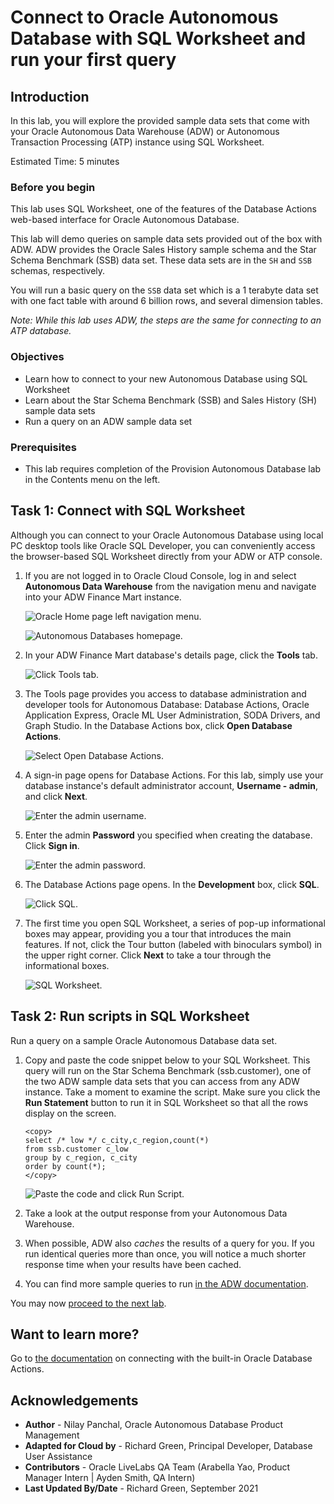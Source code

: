 # Connect to Oracle Autonomous Database with SQL Worksheet and run your first query

## Introduction

In this lab, you will explore the provided sample data sets that come with your Oracle Autonomous Data Warehouse (ADW) or Autonomous Transaction Processing (ATP) instance using SQL Worksheet.

Estimated Time: 5 minutes

### Before you begin

This lab uses SQL Worksheet, one of the features of the Database Actions web-based interface for Oracle Autonomous Database.

This lab will demo queries on sample data sets provided out of the box with ADW. ADW provides the Oracle Sales History sample schema and the Star Schema Benchmark (SSB) data set. These data sets are in the `SH` and `SSB` schemas, respectively.

You will run a basic query on the `SSB` data set which is a 1 terabyte data set with one fact table with around 6 billion rows, and several dimension tables.

*Note: While this lab uses ADW, the steps are the same for connecting to an ATP database.*

### Objectives

- Learn how to connect to your new Autonomous Database using SQL Worksheet
- Learn about the Star Schema Benchmark (SSB) and Sales History (SH) sample data sets
- Run a query on an ADW sample data set

### Prerequisites

- This lab requires completion of the Provision Autonomous Database lab in the Contents menu on the left.

## Task 1: Connect with SQL Worksheet

Although you can connect to your Oracle Autonomous Database using local PC desktop tools like Oracle SQL Developer, you can conveniently access the browser-based SQL Worksheet directly from your ADW or ATP console.

1.  If you are not logged in to Oracle Cloud Console, log in and select **Autonomous Data Warehouse** from the navigation menu and navigate into your ADW Finance Mart instance.

    ![Oracle Home page left navigation menu.](https://raw.githubusercontent.com/oracle/learning-library/master/common/images/console/database-adw.png " ")


    ![Autonomous Databases homepage.](images/step1.1-adb.png " ")

2. In your ADW Finance Mart database's details page, click the **Tools** tab.

    ![Click Tools tab.](./images/Picture100-34.png " ")

3.  The Tools page provides you access to database administration and developer tools for Autonomous Database: Database Actions, Oracle Application Express, Oracle ML User Administration,  SODA Drivers, and Graph Studio. In the Database Actions box, click **Open Database Actions**.

    ![Select Open Database Actions.](./images/Picture100-15.png " ")

4.  A sign-in page opens for Database Actions. For this lab, simply use your database instance's default administrator account, **Username - admin**, and click **Next**.

    ![Enter the admin username.](./images/Picture100-16.png " ")

5. Enter the admin **Password** you specified when creating the database. Click **Sign in**.

    ![Enter the admin password.](./images/Picture100-16-password.png " ")

6. The Database Actions page opens. In the **Development** box, click **SQL**.

    ![Click SQL.](./images/Picture100-16-click-sql.png " ")

7.  The first time you open SQL Worksheet, a series of pop-up informational boxes may appear, providing you a tour that introduces the main features. If not, click the Tour button (labeled with binoculars symbol) in the upper right corner. Click **Next** to take a tour through the informational boxes.

    ![SQL Worksheet.](./images/Picture100-sql-worksheet.png " ")

## Task 2: Run scripts in SQL Worksheet

Run a query on a sample Oracle Autonomous Database data set.

1.  Copy and paste the code snippet below to your SQL Worksheet. This query will run on the Star Schema Benchmark (ssb.customer), one of the two ADW sample data sets that you can access  from any ADW instance. Take a moment to examine the script. Make sure you click the **Run Statement** button to run it in SQL Worksheet so that all the rows display on the screen.

    ````
    <copy>
    select /* low */ c_city,c_region,count(*)
    from ssb.customer c_low
    group by c_region, c_city
    order by count(*);
    </copy>
    ````

    ![Paste the code and click Run Script.](./images/ssb-query-low-results-sql-worksheet.png " ")

2.  Take a look at the output response from your Autonomous Data Warehouse.

3.  When possible, ADW also *caches* the results of a query for you. If you run identical queries more than once, you will notice a much shorter response time when your results have been cached.

4.  You can find more sample queries to run <a href="https://docs.oracle.com/en/cloud/paas/autonomous-data-warehouse-cloud/user/sample-queries.html" target="\_blank">in the ADW documentation</a>.

You may now [proceed to the next lab](#next).

## Want to learn more?

Go to [the documentation](https://docs.oracle.com/en/cloud/paas/autonomous-database/adbsa/sql-developer-web.html#GUID-102845D9-6855-4944-8937-5C688939610F) on connecting with the built-in Oracle Database Actions.

## **Acknowledgements**

- **Author** - Nilay Panchal, Oracle Autonomous Database Product Management
- **Adapted for Cloud by** - Richard Green, Principal Developer, Database User Assistance
- **Contributors** - Oracle LiveLabs QA Team (Arabella Yao, Product Manager Intern | Ayden Smith, QA Intern)
- **Last Updated By/Date** - Richard Green, September 2021
